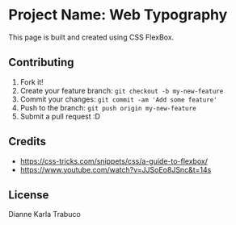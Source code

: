 # Project Name: Web Typography

This page is built and created using CSS FlexBox.

## Contributing

1. Fork it!
2. Create your feature branch: `git checkout -b my-new-feature`
3. Commit your changes: `git commit -am 'Add some feature'`
4. Push to the branch: `git push origin my-new-feature`
5. Submit a pull request :D


## Credits

* https://css-tricks.com/snippets/css/a-guide-to-flexbox/
* https://www.youtube.com/watch?v=JJSoEo8JSnc&t=14s

## License

Dianne Karla Trabuco
